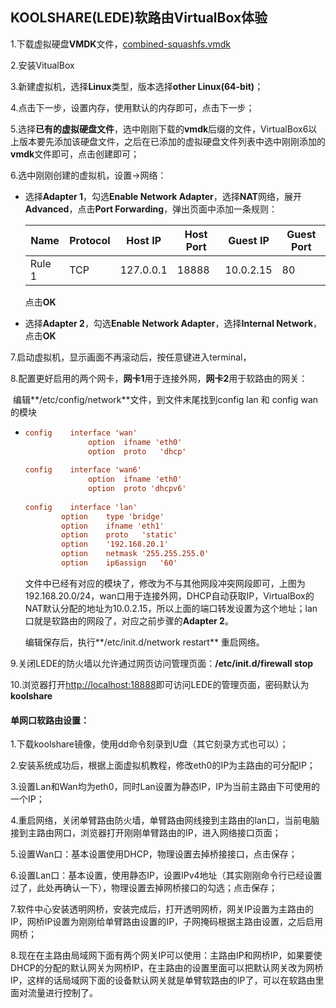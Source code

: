 ## KOOLSHARE(LEDE)软路由VirtualBox体验

1.下载虚拟硬盘**VMDK**文件，[combined-squashfs.vmdk](https://firmware.koolshare.cn/LEDE_X64_fw867/)

2.安装VitualBox

3.新建虚拟机，选择**Linux**类型，版本选择**other Linux(64-bit)**；

4.点击下一步，设置内存，使用默认的内存即可，点击下一步；

5.选择**已有的虚拟硬盘文件**，选中刚刚下载的**vmdk**后缀的文件，VirtualBox6以上版本要先添加该硬盘文件，之后在已添加的虚拟硬盘文件列表中选中刚刚添加的**vmdk**文件即可，点击创建即可；

6.选中刚刚创建的虚拟机，设置->网络：

* 选择**Adapter 1**，勾选**Enable Network Adapter**，选择**NAT**网络，展开**Advanced**，点击**Port Forwarding**，弹出页面中添加一条规则：

   | Name   | Protocol | Host IP   | Host Port | Guest IP  | Guest Port |
   | ------ | -------- | --------- | --------- | --------- | ---------- |
   | Rule 1 | TCP      | 127.0.0.1 | 18888     | 10.0.2.15 | 80         |
   
   点击**OK**
   
* 选择**Adapter 2**，勾选**Enable Network Adapter**，选择**Internal Network**，点击**OK**

7.启动虚拟机，显示画面不再滚动后，按任意键进入terminal，

8.配置更好启用的两个网卡，**网卡1**用于连接外网，**网卡2**用于软路由的网关：

​	编辑**/etc/config/network**文件，到文件末尾找到config lan 和 config wan 的模块

* ```ini
  config	interface 'wan'
  				option	ifname 'eth0'
  				option	proto	'dhcp'
  				
  config	interface 'wan6'
  				option	ifname 'eth0'
  				option	proto 'dhcpv6'
  				
  config	interface 'lan'
          option	type 'bridge'
          option	ifname 'eth1'
          option	proto	'static'
          option	'192.168.20.1'
          option	netmask '255.255.255.0'
          option	ip6assign	'60'
  ```

  文件中已经有对应的模块了，修改为不与其他网段冲突网段即可，上图为192.168.20.0/24，wan口用于连接外网，DHCP自动获取IP，VirtualBox的NAT默认分配的地址为10.0.2.15，所以上面的端口转发设置为这个地址；lan口就是软路由的网段了，对应之前步骤的**Adapter 2**。

  编辑保存后，执行**/etc/init.d/network restart** 重启网络。

9.关闭LEDE的防火墙以允许通过网页访问管理页面：**/etc/init.d/firewall stop**

10.浏览器打开[http://localhost:18888](http://localhost:18888)即可访问LEDE的管理页面，密码默认为**koolshare**



#### 单网口软路由设置：

1.下载koolshare镜像，使用dd命令刻录到U盘（其它刻录方式也可以）；

2.安装系统成功后，根据上面虚拟机教程，修改eth0的IP为主路由的可分配IP；

3.设置Lan和Wan均为eth0，同时Lan设置为静态IP，IP为当前主路由下可使用的一个IP；

4.重启网络，关闭单臂路由防火墙，单臂路由网线接到主路由的lan口，当前电脑接到主路由网口，浏览器打开刚刚单臂路由的IP，进入网络接口页面；

5.设置Wan口：基本设置使用DHCP，物理设置去掉桥接接口，点击保存；

6.设置Lan口：基本设置，使用静态IP，设置IPv4地址（其实刚刚命令行已经设置过了，此处再确认一下），物理设置去掉网桥接口的勾选；点击保存；

7.软件中心安装透明网桥，安装完成后，打开透明网桥，网关IP设置为主路由的IP，网桥IP设置为刚刚给单臂路由设置的IP，子网掩码根据主路由设置，之后启用网桥；

8.现在在主路由局域网下面有两个网关IP可以使用：主路由IP和网桥IP，如果要使DHCP的分配的默认网关为网桥IP，在主路由的设置里面可以把默认网关改为网桥IP，这样的话局域网下面的设备默认网关就是单臂软路由的IP了，可以在软路由里面对流量进行控制了。
